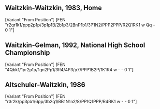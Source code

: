 ## Waitzkin-Waitzkin, 1983, Home

[Variant "From Position"]
[FEN "r2qr1k1/ppp2p1p/3p1p1B/2b1p3/2BnP1b1/3P1N2/PPP2PPP/R2Q1RK1 w Qq - 0 1"]

## Waitzkin-Gelman, 1992, National High School Championship

[Variant "From Position"]
[FEN "4Qbk1/1pr2p1p/1qn2Pp1/3R4/4P3/p7/PPP1B2P/1K1R4 w - - 0 1"]

## Altschuler-Waitzkin, 1986

[Variant "From Position"]
[FEN "r3r2k/pp3pb1/6pp/3b2q1/BB1N1n2/8/PP1Q1PPP/R4RK1 w - - 0 1"]
